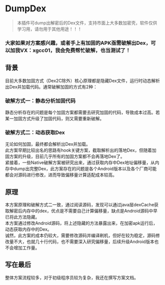 # DumpDex

> 本插件可dump出解密后的Dex文件，支持市面上大多数加密壳，软件仅供学习用，请勿用于其他用途！！！
### 大家如果对方案感兴趣，或者手上有加固的APK亟需破解出Dex，可以加我VX：xgcc01，我会免费帮忙破解，也当测试了！
## 背景

目前大多数加固方式（Dex2C除外）核心原理都是隐藏Dex文件，运行时动态解析出Dex并加载代码。通常破解加固的方式有2种：

### 破解方式一：静态分析加固代码
静态分析存在的问题是每个加固方案都需要去研究加固的代码，导致成本过高。若某一加固方式升级了加固代码，则又需要重新破解。

### 破解方式二：动态获取Dex
无论如何加固，最终都会解析出Dex并加载。  
此方案早期比较出名的思路有hook关键方案，截取解析出的落地Dex，但随着加固方案的升级，目前几乎所有的加固方案都不会再落地Dex了。  
紧接着，一些Native破解方案被研究出来，通过获取内存中Dex地址偏移量，从内存中dump出完整Dex，此方案存在的问题是各个Android版本以及各个厂商可能都会对源码进行修改，进而导致偏移量计算适配成本较高。  

## 原理
本方案原理和破解方式二一致，通过阅读源码，发现可以通过java层dexCache获取解密后内存中的dex，优点是不需要自己计算偏移量，缺点是Android源码中早已将此方法隐藏。  
本方案通过修改Android源码，将上述隐藏的方法暴露出来，在加密apk运行后，动态获取内存中的Dex。  
诚然，此方案的成本仍较大，需要修改源码并编译刷机，但好在较为稳定，源码修改量不大，也就几十行代码，也不需要深入研究偏移量，后续升级Android版本也不会增加工作量。

## 写在最后
整体方案流程较多，对于初级程序员较为复杂，我还在撰写方案文档。
